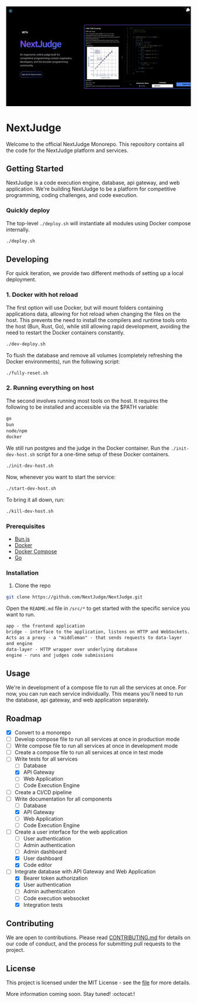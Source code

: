 ![Preview Image](images/nextjudge.png)

# NextJudge

Welcome to the official NextJudge Monorepo. This repository contains all the code for the NextJudge platform and services.

## Getting Started

NextJudge is a code execution engine, database, api gateway, and web application. We're building NextJudge to be a platform for competitive programming, coding challenges, and code execution.

### Quickly deploy

The top-level `./deploy.sh` will instantiate all modules using Docker compose internally.

```sh
./deploy.sh
```

## Developing

For quick iteration, we provide two different methods of setting up a local deployment.

### 1. Docker with hot reload

The first option will use Docker, but will mount folders containing applications data, allowing for hot reload when changing the files on the host. This prevents the need to install the compilers and runtime tools onto the host (Bun, Rust, Go), while still allowing rapid development, avoiding the need to restart the Docker containers constantly.

```sh
./dev-deploy.sh
```

To flush the database and remove all volumes (completely refreshing the Docker environments), run the following script:

```sh
./fully-reset.sh
```

### 2. Running everything on host

The second involves running most tools on the host. It requires the following to be installed and accessible via the $PATH variable:

```sh
go
bun
node/npm
docker
```

We still run postgres and the judge in the Docker container. Run the `./init-dev-host.sh` script for a one-time setup of these Docker containers.

```sh
./init-dev-host.sh
```

Now, whenever you want to start the service:
```sh
./start-dev-host.sh
```

To bring it all down, run:
```sh
./kill-dev-host.sh
```




### Prerequisites

- [Bun.js](https://bun.sh/)
- [Docker](https://www.docker.com/)
- [Docker Compose](https://docs.docker.com/compose/)
- [Go](https://golang.org/)

### Installation

1. Clone the repo
```sh
git clone https://github.com/NextJudge/NextJudge.git
```

Open the `README.md` file in `/src/*` to get started with the specific service you want to run.
```
app - the frontend application
bridge - interface to the application, listens on HTTP and WebSockets. Acts as a proxy - a "middleman" - that sends requests to data-layer and engine
data-layer - HTTP wrapper over underlying database
engine - runs and judges code submissions
```

## Usage

We're in development of a compose file to run all the services at once. For now, you can run each service individually. This means you'll need to run the database, api gateway, and web application separately.

## Roadmap

- [x] Convert to a monorepo
- [ ] Develop compose file to run all services at once in production mode
- [ ] Write compose file to run all services at once in development mode
- [ ] Create a compose file to run all services at once in test mode
- [ ] Write tests for all services
  - [ ] Database
  - [x] API Gateway
  - [ ] Web Application
  - [ ] Code Execution Engine
- [ ] Create a CI/CD pipeline
- [ ] Write documentation for all components
  - [ ] Database
  - [x] API Gateway
  - [ ] Web Application
  - [ ] Code Execution Engine
- [ ] Create a user interface for the web application
  - [ ] User authentication
  - [ ] Admin authentication
  - [ ] Admin dashboard
  - [x] User dashboard
  - [x] Code editor
- [ ] Integrate database with API Gateway and Web Application
  - [x] Bearer token authorization
  - [x] User authentication
  - [ ] Admin authentication
  - [ ] Code execution websocket
  - [x] Integration tests

## Contributing

We are open to contributions. Please read [CONTRIBUTING.md](/CONTRIBUTING.md) for details on our code of conduct, and the process for submitting pull requests to the project.

## License

This project is licensed under the MIT License - see the [file](/LICENSE) for more details.

More information coming soon. Stay tuned! :octocat:!
